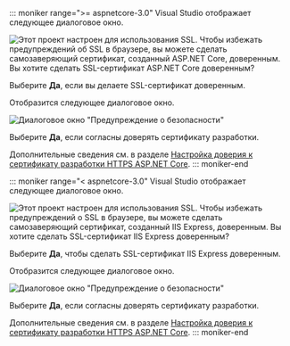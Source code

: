 ::: moniker range=">= aspnetcore-3.0"
Visual Studio отображает следующее диалоговое окно.

![Этот проект настроен для использования SSL. Чтобы избежать предупреждений об SSL в браузере, вы можете сделать самозаверяющий сертификат, созданный ASP.NET Core, доверенным. Вы хотите сделать SSL-сертификат ASP.NET Core доверенным?](~/getting-started/_static/trustCert-3x.png)

Выберите **Да**, если вы делаете SSL-сертификат доверенным.

Отобразится следующее диалоговое окно.

![Диалоговое окно "Предупреждение о безопасности"](~/getting-started/_static/cert.png)

Выберите **Да**, если согласны доверять сертификату разработки.

Дополнительные сведения см. в разделе [Настройка доверия к сертификату разработки HTTPS ASP.NET Core](xref:security/enforcing-ssl#trust-the-aspnet-core-https-development-certificate-on-windows-and-macos).
::: moniker-end

::: moniker range="< aspnetcore-3.0"
Visual Studio отображает следующее диалоговое окно.

![Этот проект настроен для использования SSL. Чтобы избежать предупреждений о SSL в браузере, вы можете сделать самозаверяющий сертификат, созданный IIS Express, доверенным. Вы хотите сделать SSL-сертификат IIS Express доверенным?](~/getting-started/_static/trustCert.png)

Выберите **Да**, чтобы сделать SSL-сертификат IIS Express доверенным.

Отобразится следующее диалоговое окно.

![Диалоговое окно "Предупреждение о безопасности"](~/getting-started/_static/cert.png)

Выберите **Да**, если согласны доверять сертификату разработки.

Дополнительные сведения см. в разделе [Настройка доверия к сертификату разработки HTTPS ASP.NET Core](xref:security/enforcing-ssl#trust-the-aspnet-core-https-development-certificate-on-windows-and-macos).
::: moniker-end